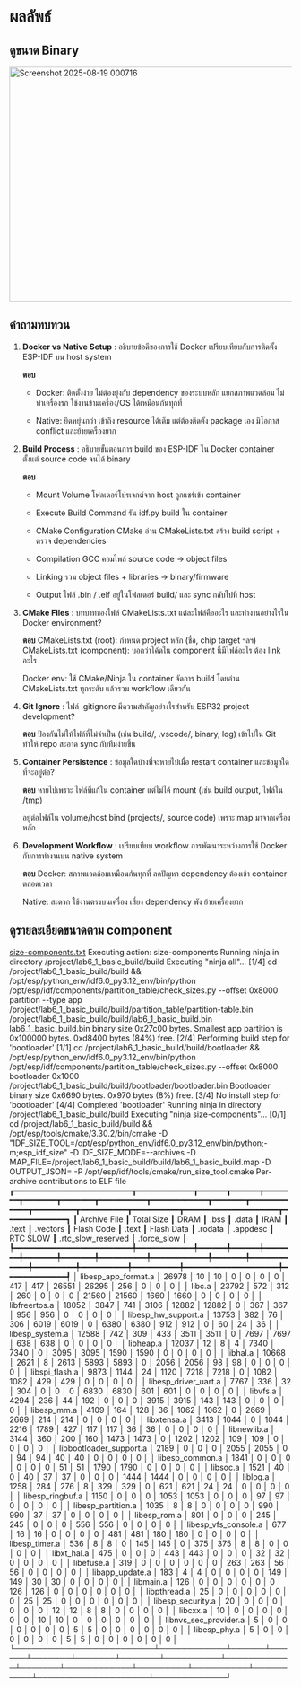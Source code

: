 # ผลลัพธ์
## ดูขนาด Binary 
<img width="801" height="418" alt="Screenshot 2025-08-19 000716" src="https://github.com/user-attachments/assets/296527f9-3b8e-4bab-a3dd-de9a7c332bdc" />




## คำถามทบทวน

1. **Docker vs Native Setup** : อธิบายข้อดีของการใช้ Docker เปรียบเทียบกับการติดตั้ง ESP-IDF บน host system
   
   **ตอบ**
     - Docker: ติดตั้งง่าย ไม่ต้องยุ่งกับ dependency ของระบบหลัก แยกสภาพแวดล้อม ไม่ทำเครื่องรก ใช้งานข้ามเครื่อง/OS ได้เหมือนกันทุกที่

     - Native: ยืดหยุ่นกว่า เข้าถึง resource ได้เต็ม แต่ต้องติดตั้ง package เอง มีโอกาส conflict และย้ายเครื่องยาก
  
2.  **Build Process** : อธิบายขั้นตอนการ build ของ ESP-IDF ใน Docker container ตั้งแต่ source code จนได้ binary

    **ตอบ**
    - Mount Volume  โฟลเดอร์โปรเจกต์จาก host ถูกแชร์เข้า container

    - Execute Build Command  รัน idf.py build ใน container

    - CMake Configuration  CMake อ่าน CMakeLists.txt สร้าง build script + ตรวจ dependencies

    - Compilation  GCC คอมไพล์ source code → object files

    - Linking  รวม object files + libraries → binary/firmware

    - Output ไฟล์ .bin / .elf อยู่ในโฟลเดอร์ build/ และ sync กลับไปที่ host


3. **CMake Files** : บทบาทของไฟล์ CMakeLists.txt แต่ละไฟล์คืออะไร และทำงานอย่างไรใน Docker environment?



    **ตอบ**
   CMakeLists.txt (root): กำหนด project หลัก (ชื่อ, chip target ฯลฯ) CMakeLists.txt (component): บอกว่าโค้ดใน component นี้มีไฟล์อะไร ต้อง link อะไร
   
   Docker env: ใช้ CMake/Ninja ใน container จัดการ build โดยอ่าน CMakeLists.txt ทุกระดับ แล้วรวม workflow เดียวกัน
   
   
5. **Git Ignore** : ไฟล์ .gitignore มีความสำคัญอย่างไรสำหรับ ESP32 project development?



    **ตอบ**
   ป้องกันไม่ให้ไฟล์ที่ไม่จำเป็น (เช่น build/, .vscode/, binary, log) เข้าไปใน Git ทำให้ repo สะอาด sync กับทีมง่ายขึ้น

   
7. **Container Persistence** : ข้อมูลใดบ้างที่จะหายไปเมื่อ restart container และข้อมูลใดที่จะอยู่ต่อ?



   **ตอบ**
    หายไปเพราะ ไฟล์ที่แก้ใน container แต่ไม่ได้ mount (เช่น build output, ไฟล์ใน /tmp)

    อยู่ต่อไฟล์ใน volume/host bind (projects/, source code) เพราะ map มาจากเครื่องหลัก
 

9. **Development Workflow** : เปรียบเทียบ workflow การพัฒนาระหว่างการใช้ Docker กับการทำงานบน native system



   **ตอบ**
   Docker: สภาพแวดล้อมเหมือนกันทุกที่ ลดปัญหา dependency ต้องเข้า container ตลอดเวลา

   Native: สะดวก ใช้งานตรงบนเครื่อง เสี่ยง dependency พัง ย้ายเครื่องยาก








## ดูรายละเอียดขนาดตาม component


[size-components.txt](https://github.com/user-attachments/files/21877032/size-components.txt)
Executing action: size-components
Running ninja in directory /project/lab6_1_basic_build/build
Executing "ninja all"...
[1/4] cd /project/lab6_1_basic_build/build && /opt/esp/python_env/idf6.0_py3.12_env/bin/python /opt/esp/idf/components/partition_table/check_sizes.py --offset 0x8000 partition --type app /project/lab6_1_basic_build/build/partition_table/partition-table.bin /project/lab6_1_basic_build/build/lab6_1_basic_build.bin
lab6_1_basic_build.bin binary size 0x27c00 bytes. Smallest app partition is 0x100000 bytes. 0xd8400 bytes (84%) free.
[2/4] Performing build step for 'bootloader'
[1/1] cd /project/lab6_1_basic_build/build/bootloader && /opt/esp/python_env/idf6.0_py3.12_env/bin/python /opt/esp/idf/components/partition_table/check_sizes.py --offset 0x8000 bootloader 0x1000 /project/lab6_1_basic_build/build/bootloader/bootloader.bin
Bootloader binary size 0x6690 bytes. 0x970 bytes (8%) free.
[3/4] No install step for 'bootloader'
[4/4] Completed 'bootloader'
Running ninja in directory /project/lab6_1_basic_build/build
Executing "ninja size-components"...
[0/1] cd /project/lab6_1_basic_build/build && /opt/esp/tools/cmake/3.30.2/bin/cmake -D "IDF_SIZE_TOOL=/opt/esp/python_env/idf6.0_py3.12_env/bin/python;-m;esp_idf_size" -D IDF_SIZE_MODE=--archives -D MAP_FILE=/project/lab6_1_basic_build/build/lab6_1_basic_build.map -D OUTPUT_JSON= -P /opt/esp/idf/tools/cmake/run_size_tool.cmake
                                                                            Per-archive contributions to ELF file                                                                             
┏━━━━━━━━━━━━━━━━━━━━━━━━━┳━━━━━━━━━━━━┳━━━━━━┳━━━━━━┳━━━━━━━┳━━━━━━━┳━━━━━━━┳━━━━━━━━━━┳━━━━━━━━━━━━┳━━━━━━━┳━━━━━━━━━━━━┳━━━━━━━━━┳━━━━━━━━━━┳━━━━━━━━━━┳━━━━━━━━━━━━━━━━━━━━┳━━━━━━━━━━━━━┓
┃ Archive File            ┃ Total Size ┃ DRAM ┃ .bss ┃ .data ┃  IRAM ┃ .text ┃ .vectors ┃ Flash Code ┃ .text ┃ Flash Data ┃ .rodata ┃ .appdesc ┃ RTC SLOW ┃ .rtc_slow_reserved ┃ .force_slow ┃
┡━━━━━━━━━━━━━━━━━━━━━━━━━╇━━━━━━━━━━━━╇━━━━━━╇━━━━━━╇━━━━━━━╇━━━━━━━╇━━━━━━━╇━━━━━━━━━━╇━━━━━━━━━━━━╇━━━━━━━╇━━━━━━━━━━━━╇━━━━━━━━━╇━━━━━━━━━━╇━━━━━━━━━━╇━━━━━━━━━━━━━━━━━━━━╇━━━━━━━━━━━━━┩
│ libesp_app_format.a     │      26978 │   10 │   10 │     0 │     0 │     0 │        0 │        417 │   417 │      26551 │   26295 │      256 │        0 │                  0 │           0 │
│ libc.a                  │      23792 │  572 │  312 │   260 │     0 │     0 │        0 │      21560 │ 21560 │       1660 │    1660 │        0 │        0 │                  0 │           0 │
│ libfreertos.a           │      18052 │ 3847 │  741 │  3106 │ 12882 │ 12882 │        0 │        367 │   367 │        956 │     956 │        0 │        0 │                  0 │           0 │
│ libesp_hw_support.a     │      13753 │  382 │   76 │   306 │  6019 │  6019 │        0 │       6380 │  6380 │        912 │     912 │        0 │       60 │                 24 │          36 │
│ libesp_system.a         │      12588 │  742 │  309 │   433 │  3511 │  3511 │        0 │       7697 │  7697 │        638 │     638 │        0 │        0 │                  0 │           0 │
│ libheap.a               │      12037 │   12 │    8 │     4 │  7340 │  7340 │        0 │       3095 │  3095 │       1590 │    1590 │        0 │        0 │                  0 │           0 │
│ libhal.a                │      10668 │ 2621 │    8 │  2613 │  5893 │  5893 │        0 │       2056 │  2056 │         98 │      98 │        0 │        0 │                  0 │           0 │
│ libspi_flash.a          │       9873 │ 1144 │   24 │  1120 │  7218 │  7218 │        0 │       1082 │  1082 │        429 │     429 │        0 │        0 │                  0 │           0 │
│ libesp_driver_uart.a    │       7767 │  336 │   32 │   304 │     0 │     0 │        0 │       6830 │  6830 │        601 │     601 │        0 │        0 │                  0 │           0 │
│ libvfs.a                │       4294 │  236 │   44 │   192 │     0 │     0 │        0 │       3915 │  3915 │        143 │     143 │        0 │        0 │                  0 │           0 │
│ libesp_mm.a             │       4109 │  164 │  128 │    36 │  1062 │  1062 │        0 │       2669 │  2669 │        214 │     214 │        0 │        0 │                  0 │           0 │
│ libxtensa.a             │       3413 │ 1044 │    0 │  1044 │  2216 │  1789 │      427 │        117 │   117 │         36 │      36 │        0 │        0 │                  0 │           0 │
│ libnewlib.a             │       3144 │  360 │  200 │   160 │  1473 │  1473 │        0 │       1202 │  1202 │        109 │     109 │        0 │        0 │                  0 │           0 │
│ libbootloader_support.a │       2189 │    0 │    0 │     0 │  2055 │  2055 │        0 │         94 │    94 │         40 │      40 │        0 │        0 │                  0 │           0 │
│ libesp_common.a         │       1841 │    0 │    0 │     0 │     0 │     0 │        0 │         51 │    51 │       1790 │    1790 │        0 │        0 │                  0 │           0 │
│ libsoc.a                │       1521 │   40 │    0 │    40 │    37 │    37 │        0 │          0 │     0 │       1444 │    1444 │        0 │        0 │                  0 │           0 │
│ liblog.a                │       1258 │  284 │  276 │     8 │   329 │   329 │        0 │        621 │   621 │         24 │      24 │        0 │        0 │                  0 │           0 │
│ libesp_ringbuf.a        │       1150 │    0 │    0 │     0 │  1053 │  1053 │        0 │          0 │     0 │         97 │      97 │        0 │        0 │                  0 │           0 │
│ libesp_partition.a      │       1035 │    8 │    8 │     0 │     0 │     0 │        0 │        990 │   990 │         37 │      37 │        0 │        0 │                  0 │           0 │
│ libesp_rom.a            │        801 │    0 │    0 │     0 │   245 │   245 │        0 │          0 │     0 │        556 │     556 │        0 │        0 │                  0 │           0 │
│ libesp_vfs_console.a    │        677 │   16 │   16 │     0 │     0 │     0 │        0 │        481 │   481 │        180 │     180 │        0 │        0 │                  0 │           0 │
│ libesp_timer.a          │        536 │    8 │    8 │     0 │   145 │   145 │        0 │        375 │   375 │          8 │       8 │        0 │        0 │                  0 │           0 │
│ libxt_hal.a             │        475 │    0 │    0 │     0 │   443 │   443 │        0 │          0 │     0 │         32 │      32 │        0 │        0 │                  0 │           0 │
│ libefuse.a              │        319 │    0 │    0 │     0 │     0 │     0 │        0 │        263 │   263 │         56 │      56 │        0 │        0 │                  0 │           0 │
│ libapp_update.a         │        183 │    4 │    4 │     0 │     0 │     0 │        0 │        149 │   149 │         30 │      30 │        0 │        0 │                  0 │           0 │
│ libmain.a               │        126 │    0 │    0 │     0 │     0 │     0 │        0 │        126 │   126 │          0 │       0 │        0 │        0 │                  0 │           0 │
│ libpthread.a            │         25 │    0 │    0 │     0 │     0 │     0 │        0 │         25 │    25 │          0 │       0 │        0 │        0 │                  0 │           0 │
│ libesp_security.a       │         20 │    0 │    0 │     0 │     0 │     0 │        0 │         12 │    12 │          8 │       8 │        0 │        0 │                  0 │           0 │
│ libcxx.a                │         10 │    0 │    0 │     0 │     0 │     0 │        0 │         10 │    10 │          0 │       0 │        0 │        0 │                  0 │           0 │
│ libnvs_sec_provider.a   │          5 │    0 │    0 │     0 │     0 │     0 │        0 │          5 │     5 │          0 │       0 │        0 │        0 │                  0 │           0 │
│ libesp_phy.a            │          5 │    0 │    0 │     0 │     0 │     0 │        0 │          5 │     5 │          0 │       0 │        0 │        0 │                  0 │           0 │
└─────────────────────────┴────────────┴──────┴──────┴───────┴───────┴───────┴──────────┴────────────┴───────┴────────────┴─────────┴──────────┴──────────┴────────────────────┴─────────────┘

            
